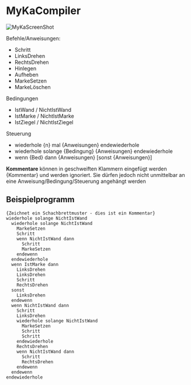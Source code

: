 # MyKaCompiler
![MyKaScreenShot](https://user-images.githubusercontent.com/20445926/137966829-82076940-6bf2-4121-885d-0a9e2cd12593.PNG)

Befehle/Anweisungen: 
* Schritt
* LinksDrehen
* RechtsDrehen
* Hinlegen
* Aufheben
* MarkeSetzen
* MarkeLöschen

Bedingungen
* IstWand / NichtIstWand
* IstMarke / NichtIstMarke
* IstZiegel / NichtIstZiegel

Steuerung
* wiederhole {n} mal {Anweisungen} endewiederhole
* wiederhole solange {Bedingung} {Anweisungen} endewiederhole
* wenn {Bed} dann {Anweisungen} [sonst {Anweisungen}]

**Kommentare** können in geschweiften Klammern eingefügt werden {Kommentar} und werden ignoriert. Sie dürfen jedoch nicht unmittelbar an eine Anweisung/Bedingung/Steuerung angehängt werden

## Beispielprogramm
~~~~
{Zeichnet ein Schachbrettmuster - dies ist ein Kommentar}
wiederhole solange NichtIstWand
  wiederhole solange NichtIstWand
    MarkeSetzen
    Schritt
    wenn NichtIstWand dann
      Schritt
      MarkeSetzen
    endewenn
  endewiederhole
  wenn IstMarke dann
    LinksDrehen
    LinksDrehen
    Schritt
    RechtsDrehen
  sonst
    LinksDrehen
  endewenn
  wenn NichtIstWand dann
    Schritt
    LinksDrehen
    wiederhole solange NichtIstWand
      MarkeSetzen
      Schritt
      Schritt
    endewiederhole
    RechtsDrehen
    wenn NichtIstWand dann
      Schritt
      RechtsDrehen
    endewenn
  endewenn
endewiederhole
~~~~

